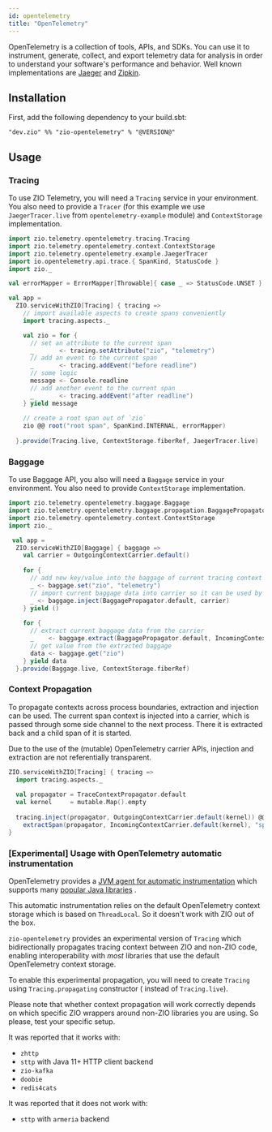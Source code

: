 ```yaml
---
id: opentelemetry
title: "OpenTelemetry"
---
```


OpenTelemetry is a collection of tools, APIs, and SDKs. You can use it to instrument, generate, collect, and export telemetry data for analysis in order to understand your software's performance and behavior. Well known implementations are [Jaeger](https://www.jaegertracing.io)
and [Zipkin](https://www.zipkin.io).

## Installation

First, add the following dependency to your build.sbt:
```
"dev.zio" %% "zio-opentelemetry" % "@VERSION@"
```

## Usage

### Tracing

To use ZIO Telemetry, you will need a `Tracing` service in your environment. You also need to provide a `Tracer`
(for this example we use `JaegerTracer.live` from `opentelemetry-example` module) and `ContextStorage` implementation.

```scala
import zio.telemetry.opentelemetry.tracing.Tracing
import zio.telemetry.opentelemetry.context.ContextStorage
import zio.telemetry.opentelemetry.example.JaegerTracer
import io.opentelemetry.api.trace.{ SpanKind, StatusCode }
import zio._

val errorMapper = ErrorMapper[Throwable]{ case _ => StatusCode.UNSET }

val app =
  ZIO.serviceWithZIO[Tracing] { tracing =>
    // import available aspects to create spans conveniently
    import tracing.aspects._

    val zio = for {
      // set an attribute to the current span
      _       <- tracing.setAttribute("zio", "telemetry")
      // add an event to the current span
      _       <- tracing.addEvent("before readline")
      // some logic
      message <- Console.readline
      // add another event to the current span
      _       <- tracing.addEvent("after readline")
    } yield message
    
    // create a root span out of `zio`
    zio @@ root("root span", SpanKind.INTERNAL, errorMapper)
    
  }.provide(Tracing.live, ContextStorage.fiberRef, JaegerTracer.live)
```

### Baggage

To use Baggage API, you also will need a `Baggage` service in your environment. You also need to provide 
`ContextStorage` implementation.

```scala
import zio.telemetry.opentelemetry.baggage.Baggage
import zio.telemetry.opentelemetry.baggage.propagation.BaggagePropagator
import zio.telemetry.opentelemetry.context.ContextStorage
import zio._

 val app = 
  ZIO.serviceWithZIO[Baggage] { baggage => 
    val carrier = OutgoingContextCarrier.default()
  
    for {
      // add new key/value into the baggage of current tracing context
      _ <- baggage.set("zio", "telemetry")
      // import current baggage data into carrier so it can be used by downstream consumer
      _ <- baggage.inject(BaggagePropagator.default, carrier)
    } yield ()
    
    for {
      // extract current baggage data from the carrier
      _    <- baggage.extract(BaggagePropagator.default, IncomingContextCarrier.default(carrier.kernel))  
      // get value from the extracted baggage
      data <- baggage.get("zio")
    } yield data
  }.provide(Baggage.live, ContextStorage.fiberRef)
```

### Context Propagation

To propagate contexts across process boundaries, extraction and injection can be
used. The current span context is injected into a carrier, which is passed
through some side channel to the next process. There it is extracted back and a
child span of it is started.

Due to the use of the (mutable) OpenTelemetry carrier APIs, injection and extraction
are not referentially transparent.

```scala
ZIO.serviceWithZIO[Tracing] { tracing =>
  import tracing.aspects._
  
  val propagator = TraceContextPropagator.default
  val kernel     = mutable.Map().empty
  
  tracing.inject(propagator, OutgoingContextCarrier.default(kernel)) @@ root("span of upstream service") *>
    extractSpan(propagator, IncomingContextCarrier.default(kernel), "span of downstream service")
}
```

### [Experimental] Usage with OpenTelemetry automatic instrumentation

OpenTelemetry provides
a [JVM agent for automatic instrumentation](https://opentelemetry.io/docs/instrumentation/java/automatic/) which
supports
many [popular Java libraries](https://github.com/open-telemetry/opentelemetry-java-instrumentation/blob/main/docs/supported-libraries.md)
.

This automatic instrumentation relies on the default OpenTelemetry context storage which is based on `ThreadLocal`. So
it doesn't work with ZIO out of the box.

`zio-opentelemetry` provides an experimental version of `Tracing` which bidirectionally propagates tracing context
between ZIO and non-ZIO code, enabling interoperability with _most_ libraries that use the default OpenTelemetry context
storage.

To enable this experimental propagation, you will need to create `Tracing` using `Tracing.propagating` constructor (
instead of `Tracing.live`).

Please note that whether context propagation will work correctly depends on which specific ZIO wrappers around non-ZIO
libraries you are using. So please, test your specific setup.

It was reported that it works with:

* `zhttp`
* `sttp` with Java 11+ HTTP client backend
* `zio-kafka`
* `doobie`
* `redis4cats`

It was reported that it does not work with:

* `sttp` with `armeria` backend
